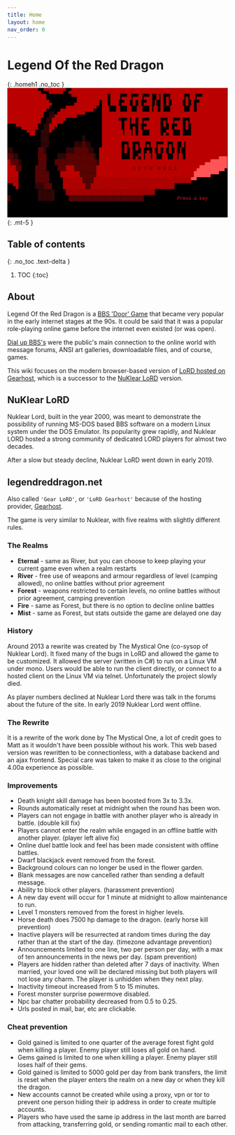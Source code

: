 ```yaml
---
title: Home
layout: home
nav_order: 0
---
```

# Legend Of the Red Dragon  
{: .homeh1 .no_toc } 
![](assets/images/slider2.webp){: .mt-5 }

## Table of contents
{: .no_toc .text-delta }

1. TOC
{:toc}

## About
Legend Of the Red Dragon is a <a href="https://en.wikipedia.org/wiki/Door_(bulletin_board_system)" target="_blank">BBS 'Door' Game</a> that became very popular in the early internet stages at the 90s. It could be said that it was a popular role-playing online game before the internet even existed (or was open).  
  
<a href="https://en.wikipedia.org/wiki/Bulletin_board_system" target="_blank">Dial up BBS's</a> were the public's main connection to the online world with message forums, ANSI art galleries, downloadable files, and of course, games.  
  
This wiki focuses on the modern browser-based version of <a href="https://legendreddragon.net/" target="_blank">LoRD hosted on Gearhost</a>, which is a successor to the <a href="https://nuklearlord.fandom.com/wiki/Special:AllPages" target="_blank">NuKlear LoRD</a> version.  

## NuKlear LoRD
Nuklear Lord, built in the year 2000, was meant to demonstrate the possibility of running MS-DOS based BBS software on a modern Linux system under the DOS Emulator. Its popularity grew rapidly, and Nuklear LORD hosted a strong community of dedicated LORD players for almost two decades.  
  
After a slow but steady decline, Nuklear LoRD went down in early 2019.  

## legendreddragon.net  
Also called `'Gear LoRD'`, or `'LoRD Gearhost'` because of the hosting provider, <a href="https://www.gearhost.com/" target="_blank">Gearhost</a>.  
  
The game is very similar to Nuklear, with five realms with slightly different rules.

### The Realms
 - **Eternal** - same as River, but you can choose to keep playing your current game even when a realm restarts
 - **River** - free use of weapons and armour regardless of level (camping allowed), no online battles without prior agreement
 - **Forest** - weapons restricted to certain levels, no online battles without prior agreement, camping prevention
 - **Fire** - same as Forest, but there is no option to decline online battles
 - **Mist** - same as Forest, but stats outside the game are delayed one day

### History
Around 2013 a rewrite was created by The Mystical One (co-sysop of Nuklear Lord). It fixed many of the bugs in LoRD and allowed the game to be customized. It allowed the server (written in C#) to run on a Linux VM under mono. Users would be able to run the client directly, or connect to a hosted client on the Linux VM via telnet. Unfortunately the project slowly died.  
  
As player numbers declined at Nuklear Lord there was talk in the forums about the future of the site. In early 2019 Nuklear Lord went offline.  
  
### The Rewrite
It is a rewrite of the work done by The Mystical One, a lot of credit goes to Matt as it wouldn't have been possible without his work. This web based version was rewritten to be connectionless, with a database backend and an ajax frontend. Special care was taken to make it as close to the original 4.00a experience as possible. 

### Improvements
 - Death knight skill damage has been boosted from 3x to 3.3x.
 - Rounds automatically reset at midnight when the round has been won.
 - Players can not engage in battle with another player who is already in battle. (double kill fix)
 - Players cannot enter the realm while engaged in an offline battle with another player. (player left alive fix)
 - Online duel battle look and feel has been made consistent with offline battles.
 - Dwarf blackjack event removed from the forest.
 - Background colours can no longer be used in the flower garden.
 - Blank messages are now cancelled rather than sending a default message.
 - Ability to block other players. (harassment prevention)
 - A new day event will occur for 1 minute at midnight to allow maintenance to run.
 - Level 1 monsters removed from the forest in higher levels.
 - Horse death does 7500 hp damage to the dragon. (early horse kill prevention)
 - Inactive players will be resurrected at random times during the day rather than at the start of the day. (timezone advantage prevention)
 - Announcements limited to one line, two per person per day, with a max of ten announcements in the news per day. (spam prevention)
 - Players are hidden rather than deleted after 7 days of inactivity. When married, your loved one will be declared missing but both players will not lose any charm. The player is unhidden when they next play.
 - Inactivity timeout increased from 5 to 15 minutes.
 - Forest monster surprise powermove disabled.
 - Npc bar chatter probability decreased from 0.5 to 0.25.
 - Urls posted in mail, bar, etc are clickable.


### Cheat prevention
 - Gold gained is limited to one quarter of the average forest fight gold when killing a player. Enemy player still loses all gold on hand.
 - Gems gained is limited to one when killing a player. Enemy player still loses half of their gems.
 - Gold gained is limited to 5000 gold per day from bank transfers, the limit is reset when the player enters the realm on a new day or when they kill the dragon.
 - New accounts cannot be created while using a proxy, vpn or tor to prevent one person hiding their ip address in order to create multiple accounts.
 - Players who have used the same ip address in the last month are barred from attacking, transferring gold, or sending romantic mail to each other.



